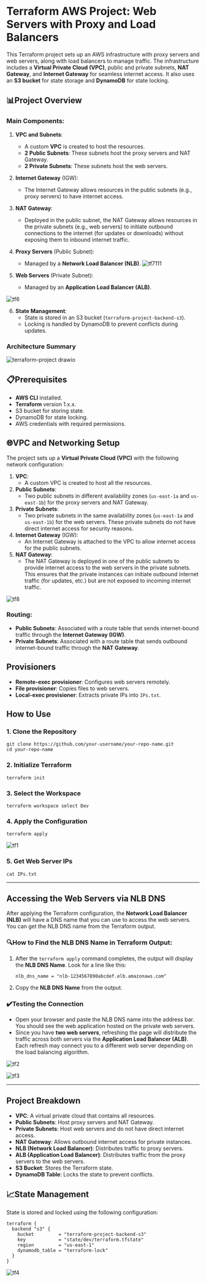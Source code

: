 # Terraform AWS Project: Web Servers with Proxy and Load Balancers 

This Terraform project sets up an AWS infrastructure with proxy servers and web servers, along with load balancers to manage traffic. The infrastructure includes a **Virtual Private Cloud (VPC)**, public and private subnets, **NAT Gateway**, and **Internet Gateway** for seamless internet access. It also uses an **S3 bucket** for state storage and **DynamoDB** for state locking.

## 📊Project Overview

### Main Components:

1.  **VPC and Subnets**:
    
    -   A custom **VPC** is created to host the resources.
    -   **2 Public Subnets**: These subnets host the proxy servers and NAT Gateway.
    -   **2 Private Subnets**: These subnets host the web servers.
2.  **Internet Gateway** (IGW):
    
    -   The Internet Gateway allows resources in the public subnets (e.g., proxy servers) to have internet access.
3.  **NAT Gateway**:
    
    -   Deployed in the public subnet, the NAT Gateway allows resources in the private subnets (e.g., web servers) to initiate outbound connections to the internet (for updates or downloads) without exposing them to inbound internet traffic.
4.  **Proxy Servers** (Public Subnet):
    
    -   Managed by a **Network Load Balancer (NLB)**.
       ![tf7111](https://github.com/user-attachments/assets/41f8bbdb-2c13-4648-bb7c-edf5a4081e7e)

5.  **Web Servers** (Private Subnet):
    
    -   Managed by an **Application Load Balancer (ALB)**.
      
 ![tf6](https://github.com/user-attachments/assets/76a69e8a-45c0-4a69-9d74-800aeeecfdd6)

6.  **State Management**:
    -   State is stored in an S3 bucket (`terraform-project-backend-s3`).
    -   Locking is handled by DynamoDB to prevent conflicts during updates.

### Architecture Summary
![terraform-project drawio](https://github.com/user-attachments/assets/61717f49-e4ef-4ad0-ad43-ac036f7401aa)


## 📋Prerequisites

-   **AWS CLI** installed.
-   **Terraform** version 1.x.x.
-   S3 bucket for storing state.
-   DynamoDB for state locking.
-   AWS credentials with required permissions.

## 🌐VPC and Networking Setup

The project sets up a **Virtual Private Cloud (VPC)** with the following network configuration:

1.  **VPC**:
    -   A custom VPC is created to host all the resources.
2.  **Public Subnets**:
    -   Two public subnets in different availability zones (`us-east-1a` and `us-east-1b`) for the proxy servers and NAT Gateway.
3.  **Private Subnets**:
    -   Two private subnets in the same availability zones (`us-east-1a` and `us-east-1b`) for the web servers. These private subnets do not have direct internet access for security reasons.
4.  **Internet Gateway** (IGW):
    -   An Internet Gateway is attached to the VPC to allow internet access for the public subnets.
5.  **NAT Gateway**:
    -   The NAT Gateway is deployed in one of the public subnets to provide internet access to the web servers in the private subnets. This ensures that the private instances can initiate outbound internet traffic (for updates, etc.) but are not exposed to incoming internet traffic.

![tf8](https://github.com/user-attachments/assets/bc92dea0-b280-4992-9a56-7f37099cd923)

### Routing:

-   **Public Subnets**: Associated with a route table that sends internet-bound traffic through the **Internet Gateway (IGW)**.
-   **Private Subnets**: Associated with a route table that sends outbound internet-bound traffic through the **NAT Gateway**.

## Provisioners

-   **Remote-exec provisioner**: Configures web servers remotely.
-   **File provisioner**: Copies files to web servers.
-   **Local-exec provisioner**: Extracts private IPs into `IPs.txt`.


## How to Use

### 1. Clone the Repository

```
git clone https://github.com/your-username/your-repo-name.git
cd your-repo-name
``` 

### 2. Initialize Terraform

`terraform init` 

### 3. Select the Workspace

```
terraform workspace select Dev
``` 

### 4. Apply the Configuration

```
terraform apply
``` 
![tf1](https://github.com/user-attachments/assets/efb60bd7-8d70-4025-880d-e6af32dc343a)

### 5. Get Web Server IPs

```
cat IPs.txt
```
----------

## Accessing the Web Servers via NLB DNS

After applying the Terraform configuration, the **Network Load Balancer (NLB)** will have a DNS name that you can use to access the web servers. You can get the NLB DNS name from the Terraform output.

### 🔍How to Find the NLB DNS Name in Terraform Output:

1.  After the `terraform apply` command completes, the output will display the **NLB DNS Name**. Look for a line like this:
    
    `nlb_dns_name = "nlb-1234567890abcdef.elb.amazonaws.com"` 
    
2.  Copy the **NLB DNS Name** from the output.
    

### ✔️Testing the Connection

-   Open your browser and paste the NLB DNS name into the address bar. You should see the web application hosted on the private web servers.
- Since you have **two web servers**, refreshing the page will distribute the traffic across both servers via the **Application Load Balancer (ALB)**. Each refresh may connect you to a different web server depending on the load balancing algorithm.

![tf2](https://github.com/user-attachments/assets/94830e9e-4359-43d3-bdab-f89a69bac93d)

![tf3](https://github.com/user-attachments/assets/8d45ad1e-fc0e-44ab-bb2e-e5fef7c08891)

----------


## Project Breakdown

-   **VPC**: A virtual private cloud that contains all resources.
-   **Public Subnets**: Host proxy servers and NAT Gateway.
-   **Private Subnets**: Host web servers and do not have direct internet access.
-   **NAT Gateway**: Allows outbound internet access for private instances.
-   **NLB (Network Load Balancer)**: Distributes traffic to proxy servers.
-   **ALB (Application Load Balancer)**: Distributes traffic from the proxy servers to the web servers.
-   **S3 Bucket**: Stores the Terraform state.
-   **DynamoDB Table**: Locks the state to prevent conflicts.

## 📈State Management

State is stored and locked using the following configuration:
```
terraform {
  backend "s3" {
    bucket         = "terraform-project-backend-s3"
    key            = "state/dev/terraform.tfstate"
    region         = "us-east-1"
    dynamodb_table = "terraform-lock"
  }
} 
```
![tf4](https://github.com/user-attachments/assets/6fc647ed-aa2c-4ba1-9c9c-e228ebe49c69)
